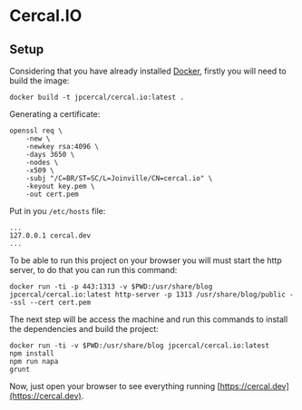 # Cercal.IO

## Setup

Considering that you have already installed [Docker](https://www.docker.com/), firstly you will need to build the image:

```shell
docker build -t jpcercal/cercal.io:latest .
```

Generating a certificate:

```shell
openssl req \
    -new \
    -newkey rsa:4096 \
    -days 3650 \
    -nodes \
    -x509 \
    -subj "/C=BR/ST=SC/L=Joinville/CN=cercal.io" \
    -keyout key.pem \
    -out cert.pem
```

Put in you `/etc/hosts` file:

```shell
...
127.0.0.1 cercal.dev
...
```

To be able to run this project on your browser you will must start the http server, to do that you can run this command:

```shell
docker run -ti -p 443:1313 -v $PWD:/usr/share/blog jpcercal/cercal.io:latest http-server -p 1313 /usr/share/blog/public --ssl --cert cert.pem
```

The next step will be access the machine and run this commands to install the dependencies and build the project:

```shell
docker run -ti -v $PWD:/usr/share/blog jpcercal/cercal.io:latest
npm install
npm run napa
grunt
```

Now, just open your browser to see everything running [https://cercal.dev](https://cercal.dev).
